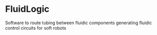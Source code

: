 # FluidLogic
Software to route tubing between fluidic components generating fluidic control circuits for soft robots
